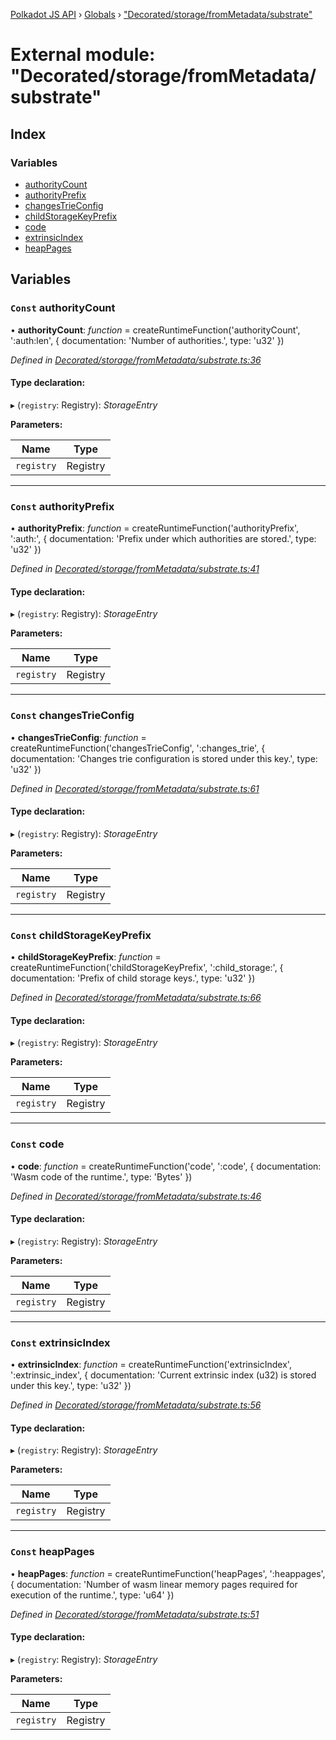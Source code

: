 [Polkadot JS API](../README.md) › [Globals](../globals.md) › ["Decorated/storage/fromMetadata/substrate"](_decorated_storage_frommetadata_substrate_.md)

# External module: "Decorated/storage/fromMetadata/substrate"

## Index

### Variables

* [authorityCount](_decorated_storage_frommetadata_substrate_.md#const-authoritycount)
* [authorityPrefix](_decorated_storage_frommetadata_substrate_.md#const-authorityprefix)
* [changesTrieConfig](_decorated_storage_frommetadata_substrate_.md#const-changestrieconfig)
* [childStorageKeyPrefix](_decorated_storage_frommetadata_substrate_.md#const-childstoragekeyprefix)
* [code](_decorated_storage_frommetadata_substrate_.md#const-code)
* [extrinsicIndex](_decorated_storage_frommetadata_substrate_.md#const-extrinsicindex)
* [heapPages](_decorated_storage_frommetadata_substrate_.md#const-heappages)

## Variables

### `Const` authorityCount

• **authorityCount**: *function* =  createRuntimeFunction('authorityCount', ':auth:len', {
  documentation: 'Number of authorities.',
  type: 'u32'
})

*Defined in [Decorated/storage/fromMetadata/substrate.ts:36](https://github.com/polkadot-js/api/blob/35c63a52c8/packages/metadata/src/Decorated/storage/fromMetadata/substrate.ts#L36)*

#### Type declaration:

▸ (`registry`: Registry): *StorageEntry*

**Parameters:**

Name | Type |
------ | ------ |
`registry` | Registry |

___

### `Const` authorityPrefix

• **authorityPrefix**: *function* =  createRuntimeFunction('authorityPrefix', ':auth:', {
  documentation: 'Prefix under which authorities are stored.',
  type: 'u32'
})

*Defined in [Decorated/storage/fromMetadata/substrate.ts:41](https://github.com/polkadot-js/api/blob/35c63a52c8/packages/metadata/src/Decorated/storage/fromMetadata/substrate.ts#L41)*

#### Type declaration:

▸ (`registry`: Registry): *StorageEntry*

**Parameters:**

Name | Type |
------ | ------ |
`registry` | Registry |

___

### `Const` changesTrieConfig

• **changesTrieConfig**: *function* =  createRuntimeFunction('changesTrieConfig', ':changes_trie', {
  documentation: 'Changes trie configuration is stored under this key.',
  type: 'u32'
})

*Defined in [Decorated/storage/fromMetadata/substrate.ts:61](https://github.com/polkadot-js/api/blob/35c63a52c8/packages/metadata/src/Decorated/storage/fromMetadata/substrate.ts#L61)*

#### Type declaration:

▸ (`registry`: Registry): *StorageEntry*

**Parameters:**

Name | Type |
------ | ------ |
`registry` | Registry |

___

### `Const` childStorageKeyPrefix

• **childStorageKeyPrefix**: *function* =  createRuntimeFunction('childStorageKeyPrefix', ':child_storage:', {
  documentation: 'Prefix of child storage keys.',
  type: 'u32'
})

*Defined in [Decorated/storage/fromMetadata/substrate.ts:66](https://github.com/polkadot-js/api/blob/35c63a52c8/packages/metadata/src/Decorated/storage/fromMetadata/substrate.ts#L66)*

#### Type declaration:

▸ (`registry`: Registry): *StorageEntry*

**Parameters:**

Name | Type |
------ | ------ |
`registry` | Registry |

___

### `Const` code

• **code**: *function* =  createRuntimeFunction('code', ':code', {
  documentation: 'Wasm code of the runtime.',
  type: 'Bytes'
})

*Defined in [Decorated/storage/fromMetadata/substrate.ts:46](https://github.com/polkadot-js/api/blob/35c63a52c8/packages/metadata/src/Decorated/storage/fromMetadata/substrate.ts#L46)*

#### Type declaration:

▸ (`registry`: Registry): *StorageEntry*

**Parameters:**

Name | Type |
------ | ------ |
`registry` | Registry |

___

### `Const` extrinsicIndex

• **extrinsicIndex**: *function* =  createRuntimeFunction('extrinsicIndex', ':extrinsic_index', {
  documentation: 'Current extrinsic index (u32) is stored under this key.',
  type: 'u32'
})

*Defined in [Decorated/storage/fromMetadata/substrate.ts:56](https://github.com/polkadot-js/api/blob/35c63a52c8/packages/metadata/src/Decorated/storage/fromMetadata/substrate.ts#L56)*

#### Type declaration:

▸ (`registry`: Registry): *StorageEntry*

**Parameters:**

Name | Type |
------ | ------ |
`registry` | Registry |

___

### `Const` heapPages

• **heapPages**: *function* =  createRuntimeFunction('heapPages', ':heappages', {
  documentation: 'Number of wasm linear memory pages required for execution of the runtime.',
  type: 'u64'
})

*Defined in [Decorated/storage/fromMetadata/substrate.ts:51](https://github.com/polkadot-js/api/blob/35c63a52c8/packages/metadata/src/Decorated/storage/fromMetadata/substrate.ts#L51)*

#### Type declaration:

▸ (`registry`: Registry): *StorageEntry*

**Parameters:**

Name | Type |
------ | ------ |
`registry` | Registry |
